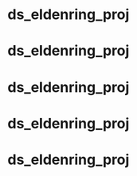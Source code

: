 # ds_eldenring_proj
# ds_eldenring_proj
# ds_eldenring_proj
# ds_eldenring_proj
# ds_eldenring_proj
